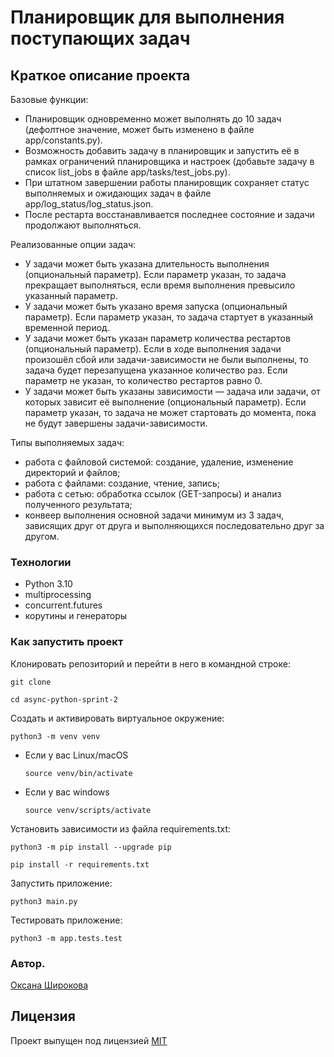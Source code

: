 #  Планировщик для выполнения поступающих задач

## Краткое описание проекта

Базовые функции:
- Планировщик одновременно может выполнять до 10 задач (дефолтное значение, может быть изменено в файле app/constants.py).
- Возможность добавить задачу в планировщик и запустить её в рамках ограничений планировщика и настроек (добавьте задачу в список list_jobs в файле app/tasks/test_jobs.py).
- При штатном завершении работы планировщик сохраняет статус выполняемых и ожидающих задач в файле app/log_status/log_status.json.
- После рестарта восстанавливается последнее состояние и задачи продолжают выполняться.

Реализованные опции задач:
- У задачи может быть указана длительность выполнения (опциональный параметр). Если параметр указан, то задача прекращает выполняться, если время выполнения превысило указанный параметр.
- У задачи может быть указано время запуска (опциональный параметр). Если параметр указан, то задача стартует в указанный временной период.
- У задачи может быть указан параметр количества рестартов (опциональный параметр). Если в ходе выполнения задачи произошёл сбой или задачи-зависимости не были выполнены, то задача будет перезапущена указанное количество раз. Если параметр не указан, то количество рестартов равно 0.
- У задачи может быть указаны зависимости — задача или задачи, от которых зависит её выполнение (опциональный параметр). Если параметр указан, то задача не может стартовать до момента, пока не будут завершены задачи-зависимости.

Типы выполняемых задач:
- работа с файловой системой: создание, удаление, изменение директорий и файлов;
- работа с файлами: создание, чтение, запись;
- работа с сетью: обработка ссылок (GET-запросы) и анализ полученного результата;
- конвеер выполнения основной задачи минимум из 3 задач, зависящих друг от друга и выполняющихся последовательно друг за другом.


### Технологии

- Python 3.10
- multiprocessing
- concurrent.futures
- корутины и генераторы

### Как запустить проект

Клонировать репозиторий и перейти в него в командной строке:

```
git clone
```

```
cd async-python-sprint-2
```

Cоздать и активировать виртуальное окружение:

```
python3 -m venv venv
```

* Если у вас Linux/macOS

    ```
    source venv/bin/activate
    ```

* Если у вас windows

    ```
    source venv/scripts/activate
    ```

Установить зависимости из файла requirements.txt:

```
python3 -m pip install --upgrade pip
```

```
pip install -r requirements.txt
```

Запустить приложение:

```
python3 main.py
```

Тестировать приложение:

```
python3 -m app.tests.test
```

### Автор.
[Оксана Широкова](https://github.com/son13425)


## Лицензия
Проект выпущен под лицензией [MIT](https://github.com/son13425/async-python-sprint-2/blob/main/COPYING.txt)
